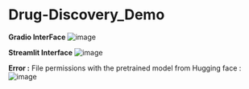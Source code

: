 ﻿# Drug-Discovery_Demo

**Gradio InterFace**
![image](https://github.com/WahomeKezia/Drug-Discovery_Demo/assets/90443938/d74a8a30-ab57-458a-9fcf-ccbf56dd8a26)

**Streamlit Interface**
![image](https://github.com/WahomeKezia/Drug-Discovery_Demo/assets/90443938/2b38f85f-491c-4d54-b364-aa47829e0044)

**Error :**
File permissions with the pretrained model from Hugging face : 
![image](https://github.com/WahomeKezia/Drug-Discovery_Demo/assets/90443938/d7a59bff-3a51-4376-b7a1-d58a5281e6d2)

